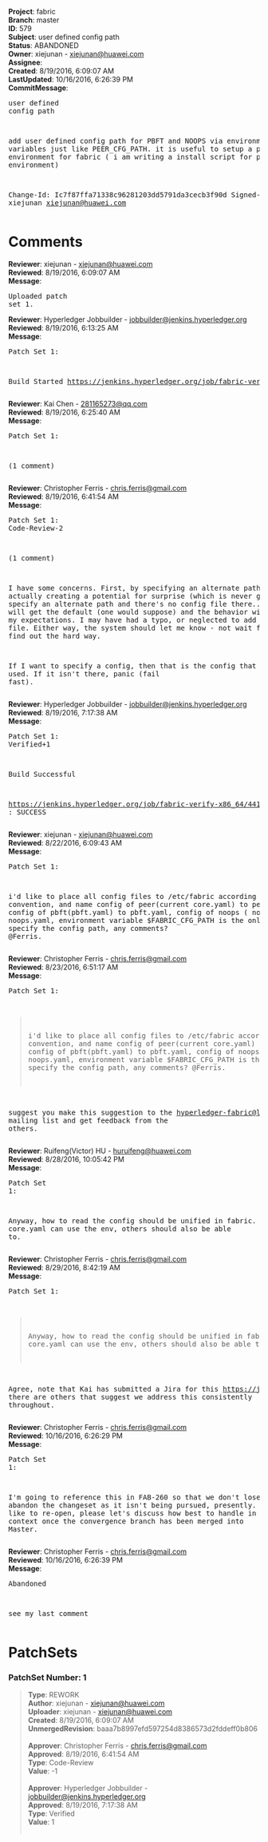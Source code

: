 <strong>Project</strong>: fabric<br><strong>Branch</strong>: master<br><strong>ID</strong>: 579<br><strong>Subject</strong>: user defined config path<br><strong>Status</strong>: ABANDONED<br><strong>Owner</strong>: xiejunan - xiejunan@huawei.com<br><strong>Assignee</strong>:<br><strong>Created</strong>: 8/19/2016, 6:09:07 AM<br><strong>LastUpdated</strong>: 10/16/2016, 6:26:39 PM<br><strong>CommitMessage</strong>:<br><pre>user defined config path

add user defined config path for PBFT and NOOPS via environment variables
just like PEER_CFG_PATH. it is useful to setup a production environment
for fabric ( i am writing a install script for product environment)

Change-Id: Ic7f87ffa71338c96281203dd5791da3cecb3f90d
Signed-off-by: xiejunan <xiejunan@huawei.com>
</pre><h1>Comments</h1><strong>Reviewer</strong>: xiejunan - xiejunan@huawei.com<br><strong>Reviewed</strong>: 8/19/2016, 6:09:07 AM<br><strong>Message</strong>: <pre>Uploaded patch set 1.</pre><strong>Reviewer</strong>: Hyperledger Jobbuilder - jobbuilder@jenkins.hyperledger.org<br><strong>Reviewed</strong>: 8/19/2016, 6:13:25 AM<br><strong>Message</strong>: <pre>Patch Set 1:

Build Started https://jenkins.hyperledger.org/job/fabric-verify-x86_64/441/</pre><strong>Reviewer</strong>: Kai Chen - 281165273@qq.com<br><strong>Reviewed</strong>: 8/19/2016, 6:25:40 AM<br><strong>Message</strong>: <pre>Patch Set 1:

(1 comment)</pre><strong>Reviewer</strong>: Christopher Ferris - chris.ferris@gmail.com<br><strong>Reviewed</strong>: 8/19/2016, 6:41:54 AM<br><strong>Message</strong>: <pre>Patch Set 1: Code-Review-2

(1 comment)

I have some concerns. First, by specifying an alternate path, we are actually creating a potential for surprise (which is never good). If I specify an alternate path and there's no config file there... oops! I will get the default (one would suppose) and the behavior will not match my expectations. I may have had a typo, or neglected to add the config file. Either way, the system should let me know - not wait for me to find out the hard way.

If I want to specify a config, then that is the config that shall be used. If it isn't there, panic (fail fast).</pre><strong>Reviewer</strong>: Hyperledger Jobbuilder - jobbuilder@jenkins.hyperledger.org<br><strong>Reviewed</strong>: 8/19/2016, 7:17:38 AM<br><strong>Message</strong>: <pre>Patch Set 1: Verified+1

Build Successful 

https://jenkins.hyperledger.org/job/fabric-verify-x86_64/441/ : SUCCESS</pre><strong>Reviewer</strong>: xiejunan - xiejunan@huawei.com<br><strong>Reviewed</strong>: 8/22/2016, 6:09:43 AM<br><strong>Message</strong>: <pre>Patch Set 1:

i'd like to place all config files to /etc/fabric according linux convention, and name config of peer(current core.yaml) to peer.yaml, config of pbft(pbft.yaml) to pbft.yaml, config of noops ( noops.yaml) to noops.yaml, environment variable $FABRIC_CFG_PATH is the only method to specify the config path, any comments? @Ferris.</pre><strong>Reviewer</strong>: Christopher Ferris - chris.ferris@gmail.com<br><strong>Reviewed</strong>: 8/23/2016, 6:51:17 AM<br><strong>Message</strong>: <pre>Patch Set 1:

> i'd like to place all config files to /etc/fabric according linux
 > convention, and name config of peer(current core.yaml) to
 > peer.yaml, config of pbft(pbft.yaml) to pbft.yaml, config of noops
 > ( noops.yaml) to noops.yaml, environment variable $FABRIC_CFG_PATH
 > is the only method to specify the config path, any comments?
 > @Ferris.

suggest you make this suggestion to the hyperledger-fabric@lists.hyperledger.org mailing list and get feedback from the others.</pre><strong>Reviewer</strong>: Ruifeng(Victor) HU - huruifeng@huawei.com<br><strong>Reviewed</strong>: 8/28/2016, 10:05:42 PM<br><strong>Message</strong>: <pre>Patch Set 1:

Anyway, how to read the config should be unified in fabric. If core.yaml can use the env, others should also be able to.</pre><strong>Reviewer</strong>: Christopher Ferris - chris.ferris@gmail.com<br><strong>Reviewed</strong>: 8/29/2016, 8:42:19 AM<br><strong>Message</strong>: <pre>Patch Set 1:

> Anyway, how to read the config should be unified in fabric. If
 > core.yaml can use the env, others should also be able to.

Agree, note that Kai has submitted a Jira for this https://jira.hyperledger.org/browse/FAB-260 there are others that suggest we address this consistently throughout.</pre><strong>Reviewer</strong>: Christopher Ferris - chris.ferris@gmail.com<br><strong>Reviewed</strong>: 10/16/2016, 6:26:29 PM<br><strong>Message</strong>: <pre>Patch Set 1:

I'm going to reference this in FAB-260 so that we don't lose, but abandon the changeset as it isn't being pursued, presently. If you'd like to re-open, please let's discuss how best to handle in a post v0.6 context once the convergence branch has been merged into Master.</pre><strong>Reviewer</strong>: Christopher Ferris - chris.ferris@gmail.com<br><strong>Reviewed</strong>: 10/16/2016, 6:26:39 PM<br><strong>Message</strong>: <pre>Abandoned

see my last comment</pre><h1>PatchSets</h1><h3>PatchSet Number: 1</h3><blockquote><strong>Type</strong>: REWORK<br><strong>Author</strong>: xiejunan - xiejunan@huawei.com<br><strong>Uploader</strong>: xiejunan - xiejunan@huawei.com<br><strong>Created</strong>: 8/19/2016, 6:09:07 AM<br><strong>UnmergedRevision</strong>: baaa7b8997efd597254d8386573d2fddeff0b806<br><br><strong>Approver</strong>: Christopher Ferris - chris.ferris@gmail.com<br><strong>Approved</strong>: 8/19/2016, 6:41:54 AM<br><strong>Type</strong>: Code-Review<br><strong>Value</strong>: -1<br><br><strong>Approver</strong>: Hyperledger Jobbuilder - jobbuilder@jenkins.hyperledger.org<br><strong>Approved</strong>: 8/19/2016, 7:17:38 AM<br><strong>Type</strong>: Verified<br><strong>Value</strong>: 1<br><br></blockquote>